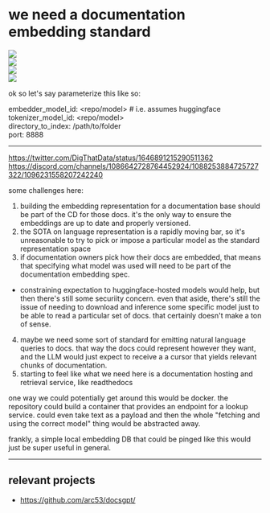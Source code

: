 # we need a documentation embedding standard

![](https://img.shields.io/badge/tag-standard-lightgrey)  
![](https://img.shields.io/badge/tag-documentation-lightgrey)  
![](https://img.shields.io/badge/tag-accessibility-lightgrey)  
![](https://img.shields.io/badge/tag-tooling-lightgrey)


ok so let's say parameterize this like so:  

embedder_model_id: <repo/model> # i.e. assumes huggingface  
tokenizer_model_id: <repo/model>  
directory_to_index: /path/to/folder  
port: 8888  


---

https://twitter.com/DigThatData/status/1646891215290511362
https://discord.com/channels/1086642728764452924/1088253884725727322/1096231558207242240

some challenges here:

1. building the embedding representation for a documentation base should be part of the CD for those docs. it's the only way to ensure the embeddings are up to date and properly versioned.
2. the SOTA on language representation is a rapidly moving bar, so it's unreasonable to try to pick or impose a particular model as the standard representation space
3. if documentation owners pick how their docs are embedded, that means that specifying what model was used will need to be part of the documentation embedding spec.
- constraining expectation to huggingface-hosted models would help, but then there's still some securiity concern. even that aside, there's still the issue of needing to download
and inference some specific model just to be able to read a particular set of docs. that certainly doesn't make a ton of sense.
4. maybe we need some sort of standard for emitting natural language queries to docs. that way the docs could represent however they want, and the LLM would just expect to receive a
a cursor that yields relevant chunks of documentation.
5. starting to feel like what we need here is a documentation hosting and retrieval service, like readthedocs

one way we could potentially get around this would be docker. the repository could build a container that provides an endpoint for a lookup service. could even take text as a payload
and then the whole "fetching and using the correct model" thing would be abstracted away. 

frankly, a simple local embedding DB that could be pinged like this would just be super useful in general. 

-------

## relevant projects

* https://github.com/arc53/docsgpt/
